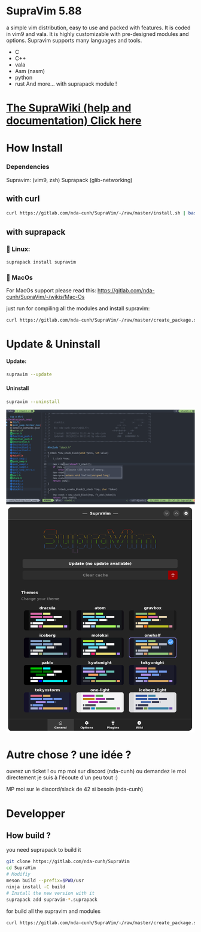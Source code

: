 # SupraVim 5.88

a simple vim distribution, easy to use and packed with features. It is coded in vim9 and vala.
It is highly customizable with pre-designed modules and options.
Supravim supports many languages and tools.
- C
- C++
- vala
- Asm (nasm)
- python
- rust
And more... with suprapack module !

# [The SupraWiki (help and documentation) Click here](https://gitlab.com/nda-cunh/SupraVim/-/wikis/home)


# How Install 
### Dependencies

Supravim: (vim9, zsh)
Suprapack (glib-networking) 

## with curl
```bash
curl https://gitlab.com/nda-cunh/SupraVim/-/raw/master/install.sh | bash
```

## with suprapack

### 🐧 Linux:
```bash
suprapack install supravim
```
### 🍎 MacOs
For MacOs support please read this: https://gitlab.com/nda-cunh/SupraVim/-/wikis/Mac-Os

just run for compiling all the modules and install supravim:

```bash
curl https://gitlab.com/nda-cunh/SupraVim/-/raw/master/create_package.sh | bash
```

# Update & Uninstall

#### Update:
```bash
supravim --update
```

#### Uninstall

```bash
supravim --uninstall
```

<img src="data/readme.png"/>

<img src="data/gui.png"/>

# Autre chose ? une idée ?
ouvrez un ticket ! ou mp moi sur discord (nda-cunh) ou demandez le moi directement
je suis à l'écoute d'un peu tout :)

MP moi sur le discord/slack de 42 si besoin (nda-cunh)

# Developper

## How build ?

you need suprapack to build it
```bash
git clone https://gitlab.com/nda-cunh/SupraVim
cd SupraVim
# Modifiy
meson build --prefix=$PWD/usr
ninja install -C build
# Install the new version with it
suprapack add supravim-*.suprapack
```

for build all the supravim and modules
```bash
curl https://gitlab.com/nda-cunh/SupraVim/-/raw/master/create_package.sh | bash
```
